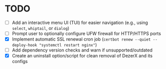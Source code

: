 # TODO

- [ ] Add an interactive menu UI (TUI) for easier navigation (e.g., using `select`, `whiptail`, or `dialog`)
- [ ] Prompt user to optionally configure UFW firewall for HTTP/HTTPS ports
- [x] Implement automatic SSL renewal cron job (`certbot renew --quiet --deploy-hook "systemctl restart nginx"`)
- [ ] Add dependency version checks and warn if unsupported/outdated
- [x] Create an uninstall option/script for clean removal of DezerX and its configs